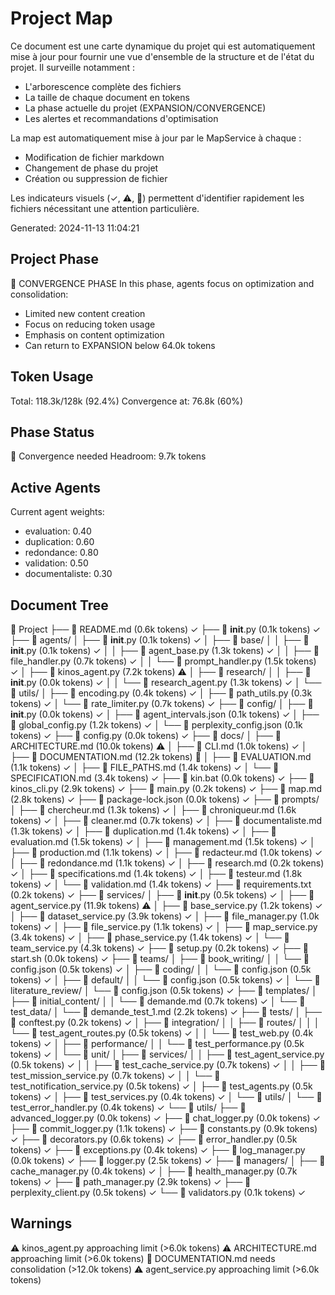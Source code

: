 # Project Map

Ce document est une carte dynamique du projet qui est automatiquement mise à jour pour fournir une vue d'ensemble de la structure et de l'état du projet. Il surveille notamment :
- L'arborescence complète des fichiers
- La taille de chaque document en tokens
- La phase actuelle du projet (EXPANSION/CONVERGENCE)
- Les alertes et recommandations d'optimisation

La map est automatiquement mise à jour par le MapService à chaque :
- Modification de fichier markdown
- Changement de phase du projet
- Création ou suppression de fichier

Les indicateurs visuels (✓, ⚠️, 🔴) permettent d'identifier rapidement les fichiers nécessitant une attention particulière.

Generated: 2024-11-13 11:04:21

## Project Phase
🔄 CONVERGENCE PHASE
In this phase, agents focus on optimization and consolidation:
- Limited new content creation
- Focus on reducing token usage
- Emphasis on content optimization
- Can return to EXPANSION below 64.0k tokens

## Token Usage
Total: 118.3k/128k (92.4%)
Convergence at: 76.8k (60%)

## Phase Status
🔴 Convergence needed
Headroom: 9.7k tokens

## Active Agents
Current agent weights:
- evaluation: 0.40
- duplication: 0.60
- redondance: 0.80
- validation: 0.50
- documentaliste: 0.30

## Document Tree
📁 Project
├── 📄 README.md (0.6k tokens) ✓
├── 📄 __init__.py (0.1k tokens) ✓
├── 📁 agents/
│   ├── 📄 __init__.py (0.1k tokens) ✓
│   ├── 📁 base/
│   │   ├── 📄 __init__.py (0.1k tokens) ✓
│   │   ├── 📄 agent_base.py (1.3k tokens) ✓
│   │   ├── 📄 file_handler.py (0.7k tokens) ✓
│   │   └── 📄 prompt_handler.py (1.5k tokens) ✓
│   ├── 📄 kinos_agent.py (7.2k tokens) ⚠️
│   ├── 📁 research/
│   │   ├── 📄 __init__.py (0.0k tokens) ✓
│   │   └── 📄 research_agent.py (1.3k tokens) ✓
│   └── 📁 utils/
│       ├── 📄 encoding.py (0.4k tokens) ✓
│       ├── 📄 path_utils.py (0.3k tokens) ✓
│       └── 📄 rate_limiter.py (0.7k tokens) ✓
├── 📁 config/
│   ├── 📄 __init__.py (0.0k tokens) ✓
│   ├── 📄 agent_intervals.json (0.1k tokens) ✓
│   ├── 📄 global_config.py (1.2k tokens) ✓
│   └── 📄 perplexity_config.json (0.1k tokens) ✓
├── 📄 config.py (0.0k tokens) ✓
├── 📁 docs/
│   ├── 📄 ARCHITECTURE.md (10.0k tokens) ⚠️
│   ├── 📄 CLI.md (1.0k tokens) ✓
│   ├── 📄 DOCUMENTATION.md (12.2k tokens) 🔴
│   ├── 📄 EVALUATION.md (1.1k tokens) ✓
│   ├── 📄 FILE_PATHS.md (1.4k tokens) ✓
│   └── 📄 SPECIFICATION.md (3.4k tokens) ✓
├── 📄 kin.bat (0.0k tokens) ✓
├── 📄 kinos_cli.py (2.9k tokens) ✓
├── 📄 main.py (0.2k tokens) ✓
├── 📄 map.md (2.8k tokens) ✓
├── 📄 package-lock.json (0.0k tokens) ✓
├── 📁 prompts/
│   ├── 📄 chercheur.md (1.3k tokens) ✓
│   ├── 📄 chroniqueur.md (1.6k tokens) ✓
│   ├── 📄 cleaner.md (0.7k tokens) ✓
│   ├── 📄 documentaliste.md (1.3k tokens) ✓
│   ├── 📄 duplication.md (1.4k tokens) ✓
│   ├── 📄 evaluation.md (1.5k tokens) ✓
│   ├── 📄 management.md (1.5k tokens) ✓
│   ├── 📄 production.md (1.1k tokens) ✓
│   ├── 📄 redacteur.md (1.0k tokens) ✓
│   ├── 📄 redondance.md (1.1k tokens) ✓
│   ├── 📄 research.md (0.2k tokens) ✓
│   ├── 📄 specifications.md (1.4k tokens) ✓
│   ├── 📄 testeur.md (1.8k tokens) ✓
│   └── 📄 validation.md (1.4k tokens) ✓
├── 📄 requirements.txt (0.2k tokens) ✓
├── 📁 services/
│   ├── 📄 __init__.py (0.5k tokens) ✓
│   ├── 📄 agent_service.py (11.9k tokens) ⚠️
│   ├── 📄 base_service.py (1.2k tokens) ✓
│   ├── 📄 dataset_service.py (3.9k tokens) ✓
│   ├── 📄 file_manager.py (1.0k tokens) ✓
│   ├── 📄 file_service.py (1.1k tokens) ✓
│   ├── 📄 map_service.py (3.4k tokens) ✓
│   ├── 📄 phase_service.py (1.4k tokens) ✓
│   └── 📄 team_service.py (4.3k tokens) ✓
├── 📄 setup.py (0.2k tokens) ✓
├── 📄 start.sh (0.0k tokens) ✓
├── 📁 teams/
│   ├── 📁 book_writing/
│   │   └── 📄 config.json (0.5k tokens) ✓
│   ├── 📁 coding/
│   │   └── 📄 config.json (0.5k tokens) ✓
│   ├── 📁 default/
│   │   └── 📄 config.json (0.5k tokens) ✓
│   └── 📁 literature_review/
│       └── 📄 config.json (0.5k tokens) ✓
├── 📁 templates/
│   ├── 📁 initial_content/
│   │   └── 📄 demande.md (0.7k tokens) ✓
│   └── 📁 test_data/
│       └── 📄 demande_test_1.md (2.2k tokens) ✓
├── 📁 tests/
│   ├── 📄 conftest.py (0.2k tokens) ✓
│   ├── 📁 integration/
│   │   ├── 📁 routes/
│   │   │   └── 📄 test_agent_routes.py (0.5k tokens) ✓
│   │   └── 📄 test_web.py (0.4k tokens) ✓
│   ├── 📁 performance/
│   │   └── 📄 test_performance.py (0.5k tokens) ✓
│   └── 📁 unit/
│       ├── 📁 services/
│       │   ├── 📄 test_agent_service.py (0.5k tokens) ✓
│       │   ├── 📄 test_cache_service.py (0.7k tokens) ✓
│       │   ├── 📄 test_mission_service.py (0.7k tokens) ✓
│       │   └── 📄 test_notification_service.py (0.5k tokens) ✓
│       ├── 📄 test_agents.py (0.5k tokens) ✓
│       ├── 📄 test_services.py (0.4k tokens) ✓
│       └── 📁 utils/
│           └── 📄 test_error_handler.py (0.4k tokens) ✓
└── 📁 utils/
    ├── 📄 advanced_logger.py (0.0k tokens) ✓
    ├── 📄 chat_logger.py (0.0k tokens) ✓
    ├── 📄 commit_logger.py (1.1k tokens) ✓
    ├── 📄 constants.py (0.9k tokens) ✓
    ├── 📄 decorators.py (0.6k tokens) ✓
    ├── 📄 error_handler.py (0.5k tokens) ✓
    ├── 📄 exceptions.py (0.4k tokens) ✓
    ├── 📄 log_manager.py (0.0k tokens) ✓
    ├── 📄 logger.py (2.5k tokens) ✓
    ├── 📁 managers/
    │   ├── 📄 cache_manager.py (0.4k tokens) ✓
    │   ├── 📄 health_manager.py (0.7k tokens) ✓
    ├── 📄 path_manager.py (2.9k tokens) ✓
    ├── 📄 perplexity_client.py (0.5k tokens) ✓
    └── 📄 validators.py (0.1k tokens) ✓

## Warnings
⚠️ kinos_agent.py approaching limit (>6.0k tokens)
⚠️ ARCHITECTURE.md approaching limit (>6.0k tokens)
🔴 DOCUMENTATION.md needs consolidation (>12.0k tokens)
⚠️ agent_service.py approaching limit (>6.0k tokens)